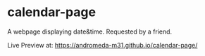 # calendar-page

A webpage displaying date&time. Requested by a friend.

Live Preview at: https://andromeda-m31.github.io/calendar-page/
